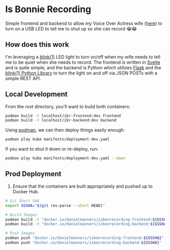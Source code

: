 # Is Bonnie Recording

Simple frontend and backend to allow my Voice Over Actress wife ([here](https://vosuperhero.com)) to turn on a USB LED to tell me to shut up so she can record 😂😂

## How does this work

I'm leveraging a [blink(1)](https://blink1.thingm.com/) LED light to turn on/off when my wife needs to tell me to be quiet when she needs to record. The frontend is written in [Svelte](https://svelte.dev/) and is quite simple, and the backend is Python which utilizes [Flask](https://flask.palletsprojects.com/en/2.0.x/) and the [blink(1) Python Library](https://pypi.org/project/blink1/) to turn the light on and off via JSON POSTs with a simple REST API.

## Local Development

From the root directory, you'll want to build both containers:

```bash
podman build -t localhost/ibr-frontend:dev frontend
podman build -t localhost/ibr-backend:dev backend
```

Using [podman](https://podman.io/), we can then deploy things easily enough:

```bash
podman play kube manifests/deployment-dev.yaml
```

If you want to shut it down or re-deploy, run:

```bash
podman play kube manifests/deployment-dev.yaml --down
```

## Prod Deployment

1. Ensure that the containers are built appropriately and pushed up to Docker Hub.

```bash
# Git Short SHA
export GSSHA="$(git rev-parse --short HEAD)"

# Build Images
podman build -t "docker.io/danielmanners/isbonrecording-frontend:${GSSHA}" frontend
podman build -t "docker.io/danielmanners/isbonrecording-backend:${GSSHA}" backend

# Push Images
podman push "docker.io/danielmanners/isbonrecording-frontend:${GSSHA}"
podman push "docker.io/danielmanners/isbonrecording-backend:${GSSHA}"
```
